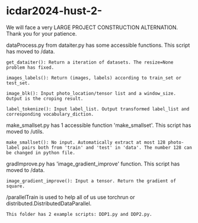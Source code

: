 # icdar2024-hust-2-


We will face a very LARGE PROJECT CONSTRUCTION ALTERNATION. Thank you for your patience.



dataProcess.py from dataiter.py has some accessible functions. This script has moved to /data.

    get_dataiter(): Return a iteration of datasets. The resize=None problem has fixed.

    images_labels(): Return (images, labels) according to train_set or test_set.

    image_blk(): Input photo_location/tensor list and a window_size. Output is the croping result.

    label_tokenize(): Input label_list. Output transformed label_list and corresponding vocabulary_diction.



make_smallset.py has 1 accessible function 'make_smallset'. This script has moved to /utils.

    make_smallset(): No input. Automatically extract at most 128 photo-label pairs both from 'train' and 'test' in 'data'. The number 128 can be changed in python file.
    

gradImprove.py has 'image_gradient_improve' function. This script has moved to /data.

    image_gradient_improve(): Input a tensor. Return the gradient of square.


/parallelTrain is used to help all of us use torchrun or distributed.DistributedDataParallel.

    This folder has 2 example scripts: DDP1.py and DDP2.py.
    
